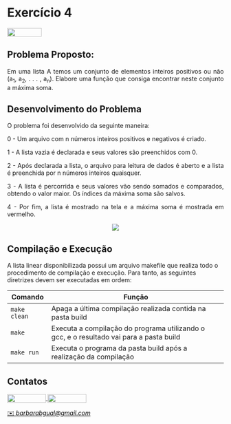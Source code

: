 # Exercício 4

<img align="center" height="20px" width="80px" src="https://img.shields.io/badge/Made%20for-VSCode-1f425f.svg"/> 

## Problema Proposto:

<p align="justify"> Em uma lista A temos um conjunto de elementos inteiros positivos ou não (a<sub>1</sub>, a<sub>2</sub>, . . . , a<sub>n</sub>). Elabore uma função que consiga encontrar neste conjunto a máxima soma. </p>

## Desenvolvimento do Problema

<p align="justify"> O problema foi desenvolvido da seguinte maneira: </p>

<p align="justify"> 0 - Um arquivo com n números inteiros positivos e negativos é criado.

<p align="justify"> 1 - A lista vazia é declarada e seus valores são preenchidos com 0.

<p align="justify"> 2 - Após declarada a lista, o arquivo para leitura de dados é aberto e a lista é preenchida por n números inteiros quaisquer.

<p align="justify"> 3 - A lista é percorrida e seus valores vão sendo somados e comparados, obtendo o valor maior. Os índices da máxima soma são salvos.
  
<p align="justify"> 4 - Por fim, a lista é mostrado na tela e a máxima soma é mostrada em vermelho. 
  
<p align="center">
<img src= https://github.com/barbrina/AEDS-I/blob/master/Tipos%20de%20Dados%20Lista/Exerc%C3%ADcio%204/img/Lista%20N%C3%BAmeros.png>
</p>

## Compilação e Execução

A lista linear disponibilizada possui um arquivo makefile que realiza todo o procedimento de compilação e execução. Para tanto, as seguintes diretrizes devem ser executadas em ordem:


| Comando                |  Função                                                                                           |                     
| -----------------------| ------------------------------------------------------------------------------------------------- |
|  `make clean`          | Apaga a última compilação realizada contida na pasta build                                        |
|  `make`                | Executa a compilação do programa utilizando o gcc, e o resultado vai para a pasta build           |
|  `make run`            | Executa o programa da pasta build após a realização da compilação                                 |

## Contatos

<div style="display: inline-block;">
<a href="https://t.me/barbrinas">
<img align="center" height="20px" width="90px" src="https://img.shields.io/badge/Telegram-2CA5E0?style=for-the-badge&logo=telegram&logoColor=white"/> 
</a>

<a href="https://www.linkedin.com/in/barbara-gualberto/">
<img align="center" height="20px" width="90px" src="https://img.shields.io/badge/LinkedIn-0077B5?style=for-the-badge&logo=linkedin&logoColor=white"/>
</a>

</div>

<p> </p>


<a style="color:black" href="mailto:barbarabgual@gmail.com?subject=[GitHub]%20Exercicio%204">
✉️ <i>barbarabgual@gmail.com</i>
</a>
